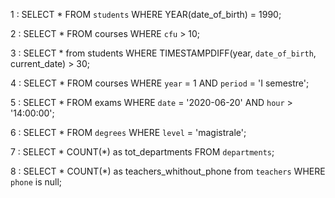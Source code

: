 1 : SELECT * FROM `students` WHERE YEAR(date_of_birth) = 1990;

2 : SELECT * FROM courses WHERE `cfu` > 10;

3 : SELECT * from students WHERE TIMESTAMPDIFF(year, `date_of_birth`, current_date) > 30;

4 : SELECT * FROM courses WHERE `year` = 1 AND `period` = 'I semestre';

5 : SELECT * FROM exams WHERE `date` = '2020-06-20' AND `hour` > '14:00:00';

6 : SELECT * FROM `degrees` WHERE `level` = 'magistrale';

7 : SELECT * COUNT(*) as tot_departments FROM `departments`;

8 : SELECT * COUNT(*) as teachers_whithout_phone from `teachers` WHERE `phone` is null;